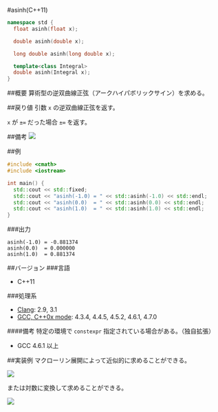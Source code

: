 #asinh(C++11)
```cpp
namespace std {
  float asinh(float x);

  double asinh(double x);

  long double asinh(long double x);

  template<class Integral>
  double asinh(Integral x);
}
```

##概要
算術型の逆双曲線正弦（アークハイパボリックサイン）を求める。


##戻り値
引数 `x` の逆双曲線正弦を返す。

`x` が `±∞` だった場合 `±∞` を返す。


##備考
![](https://raw.github.com/cpprefjp/image/master/reference/cmath/asinh/asinh.png)


##例
```cpp
#include <cmath>
#include <iostream>

int main() {
  std::cout << std::fixed;
  std::cout << "asinh(-1.0) = " << std::asinh(-1.0) << std::endl;
  std::cout << "asinh(0.0)  = " << std::asinh(0.0) << std::endl;
  std::cout << "asinh(1.0)  = " << std::asinh(1.0) << std::endl;
}
```

###出力
```
asinh(-1.0) = -0.881374
asinh(0.0)  = 0.000000
asinh(1.0)  = 0.881374
```

##バージョン
###言語
- C++11

###処理系
- [Clang](/implementation#clang.md): 2.9, 3.1
- [GCC, C++0x mode](/implementation#gcc.md): 4.3.4, 4.4.5, 4.5.2, 4.6.1, 4.7.0


####備考
特定の環境で `constexpr` 指定されている場合がある。（独自拡張）
- GCC 4.6.1 以上


##実装例
マクローリン展開によって近似的に求めることができる。

![](https://raw.github.com/cpprefjp/image/master/reference/cmath/asinh/asinh_mac.png)


または対数に変換して求めることができる。

![](https://raw.github.com/cpprefjp/image/master/reference/cmath/asinh/asinh_log.png)

